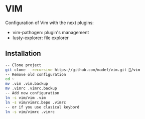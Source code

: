 VIM
========

Configuration of Vim with the next plugins:

  - vim-pathogen: plugin's management
  - lusty-explorer: file explorer


Installation
--------------

```sh
-- Clone project
git clone --recursive https://github.com/madef/vim.git /vim
-- Remove old configuration
cd ~
mv .vim .vim.backup
mv .vimrc .vimrc.backup
-- Add new configuration
ln -s vim/vim .vim
ln -s vim/vimrc.bepo .vimrc
-- or if you use clasical keybord
ln -s vim/vimrc .vimrc
```
